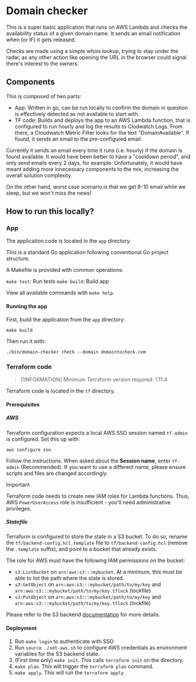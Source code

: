 # Domain checker

This is a super basic application that runs on AWS Lambda and checks the availability status of a given domain name. It sends an email notification when (or IF) it gets released.

Checks are made using a simple whois lookup, trying to stay under the radar, as any other action like opening the URL in the browser could signal there's interest to the owners.

## Components

This is composed of two parts:
- App: Written in go, can be run locally to confirm the domain in question is effectively detected as not available to start with.
- TF code: Builds and deploys the app to an AWS Lambda function, that is configured to run hourly and log the results to Clodwatch Logs. From there, a Cloudwatch Metric Filter looks for the text "DomainAvailable". If found, it sends an email to the pre-configured email.

Currently it sends an email every time it runs (i.e. hourly) if the domain is found available. It would have been better to have a "cooldown period", and only send emails every 2 days, for example. Unfortunately, it would have meant adding more innecessary components to the mix, increasing the overall solution complexity. 

On the other hand, worst case scenario is that we get 8-10 email while we sleep, but we won't miss the news!

## How to run this locally?

### App

The application code is located in the `app` directory.

This is a standard Go application following conventional Go project structure.

A Makefile is provided with common operations:

`make test`: Run tests
`make build`: Build app

View all available commands with `make help`.

#### Running the app

First, build the application from the `app` directory:

`make build`

Then run it with:

`./bin/domain-checker check --domain domaintocheck.com` 

### Terraform code

> [!INFORMATION]
> Minimum Terraform version required: 1.11.4

Terraform code is located in the `tf` directory.

#### Prerequisites

##### AWS
Terraform configuration expects a local AWS SSO session named `tf-admin` is configured. Set this up with:

`aws configure sso`

Follow the instructions. When asked about the **Session name**, enter `tf-admin` (Recommended). If you want to use a different name, please ensure scripts and files are changed accordingly.

> [!IMPORTANT]
> Terraform code needs to create new IAM roles for Lambda functions. Thus, AWS `PowerUserAccess` role is insufficient - you'll need administrative privileges.

##### Statefile
Terraform is configured to store the state in a S3 bucket. To do so, rename the `tf/backend-config.hcl.template` file to `tf/backend-config.hcl` (remove the `.template` suffix), and point to a bucket that already exists.

The role for AWS must have the following IAM permissions on the bucket:
- `s3:ListBucket` on `arn:aws:s3:::mybucket`. At a minimum, this must be able to list the path where the state is stored.
- `s3:GetObject` on `arn:aws:s3:::mybucket/path/to/my/key` and `arn:aws:s3:::mybucket/path/to/my/key.tflock` (lockfile)
- `s3:PutObject` on `arn:aws:s3:::mybucket/path/to/my/key` and `arn:aws:s3:::mybucket/path/to/my/key.tflock` (lockfile)

Please refer to the S3 backend [documentation](https://developer.hashicorp.com/terraform/language/backend/s3#s3-bucket-permissions) for more details.

#### Deployment

1. Run `make login` to authenticate with SSO
1. Run `source ./set-aws.sh` to configure AWS credentials as environment variables for the S3 backend state.
1. (First time only) `make init`. This calls `terraform init` on the directory.
1. `make plan`. This will trigger the `terraform plan` command.
1. `make apply`. This will run the `terraform apply`
